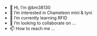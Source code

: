 - 👋 Hi, I’m @bm38130
- 👀 I’m interested in Chameleon mini & tyni 
- 🌱 I’m currently learning RFID
- 💞️ I’m looking to collaborate on ...
- 📫 How to reach me ...

<!---
bm38130/bm38130 is a ✨ special ✨ repository because its `README.md` (this file) appears on your GitHub profile.
You can click the Preview link to take a look at your changes.
--->
